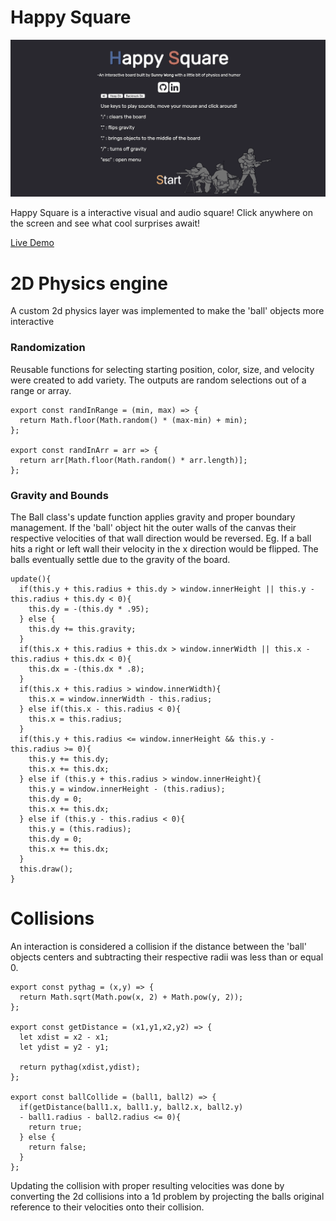 # Happy Square

![happy-square-demo](./screenshots/happysquare.gif)

Happy Square is a interactive visual and audio square! Click anywhere on the screen and see what cool surprises await!

<a target="_blank" href='http://sunnygwong.com/happy-square/'>Live Demo</a>

# 2D Physics engine

A custom 2d physics layer was implemented to make the 'ball' objects more interactive

### Randomization

Reusable functions for selecting starting position, color, size, and velocity were created to add variety. The outputs are random selections out of a range or array.

```JS
export const randInRange = (min, max) => {
  return Math.floor(Math.random() * (max-min) + min);
};

export const randInArr = arr => {
  return arr[Math.floor(Math.random() * arr.length)];
};
```

### Gravity and Bounds

The Ball class's update function applies gravity and proper boundary management. If the 'ball' object hit the outer walls of the canvas their respective velocities of that wall direction would be reversed. Eg. If a ball hits a right or left wall their velocity in the x direction would be flipped. The balls eventually settle due to the gravity of the board.

```JS
update(){
  if(this.y + this.radius + this.dy > window.innerHeight || this.y - this.radius + this.dy < 0){
    this.dy = -(this.dy * .95);
  } else {
    this.dy += this.gravity;
  }
  if(this.x + this.radius + this.dx > window.innerWidth || this.x - this.radius + this.dx < 0){
    this.dx = -(this.dx * .8);
  }
  if(this.x + this.radius > window.innerWidth){
    this.x = window.innerWidth - this.radius;
  } else if(this.x - this.radius < 0){
    this.x = this.radius;
  }
  if(this.y + this.radius <= window.innerHeight && this.y - this.radius >= 0){
    this.y += this.dy;
    this.x += this.dx;
  } else if (this.y + this.radius > window.innerHeight){
    this.y = window.innerHeight - (this.radius);
    this.dy = 0;
    this.x += this.dx;
  } else if (this.y - this.radius < 0){
    this.y = (this.radius);
    this.dy = 0;
    this.x += this.dx;
  }
  this.draw();
}
```

# Collisions

An interaction is considered a collision if the distance between the 'ball' objects centers and subtracting their respective radii was less than or equal 0.

```JS
export const pythag = (x,y) => {
  return Math.sqrt(Math.pow(x, 2) + Math.pow(y, 2));
};

export const getDistance = (x1,y1,x2,y2) => {
  let xdist = x2 - x1;
  let ydist = y2 - y1;

  return pythag(xdist,ydist);
};

export const ballCollide = (ball1, ball2) => {
  if(getDistance(ball1.x, ball1.y, ball2.x, ball2.y)
  - ball1.radius - ball2.radius <= 0){
    return true;
  } else {
    return false;
  }
};
```

Updating the collision with proper resulting velocities was done by converting the 2d collisions into a 1d problem by projecting the balls original reference to their velocities onto their collision.
